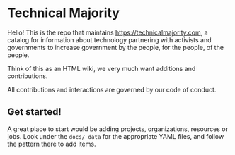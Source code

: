 # Technical Majority

Hello! This is the repo that maintains https://technicalmajority.com, a catalog
for information about technology partnering with activists and governments to
increase government by the people, for the people, of the people.

Think of this as an HTML wiki, we very much want additions and contributions.

All contributions and interactions are governed by our code of conduct.

## Get started!

A great place to start would be adding projects, organizations, resources or jobs. 
Look under the `docs/_data` for the appropriate YAML files, and follow the
pattern there to add items.